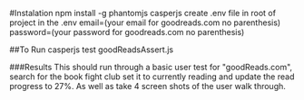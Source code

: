 #Instalation
  npm install -g phantomjs casperjs
  create .env file in root of project
  in the .env 
    email=(your email for goodreads.com no parenthesis)
    password=(your password for goodreads.com no parenthesis)

##To Run
  casperjs test goodReadsAssert.js

###Results
  This should run through a basic user test for "goodReads.com", search for
  the book fight club set it to currently reading and update the read progress
  to 27%. As well as take 4 screen shots of the user walk through.
